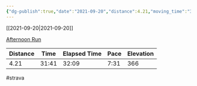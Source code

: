 ```yaml
---
{"dg-publish":true,"date":"2021-09-20","distance":4.21,"moving_time":"31:41","elapsed_time":"32:09","pace":"7:31","total_elevation_gain":366,"url":"https://www.strava.com/activities/5993471604","permalink":"/01-personal/strava/2021-09-20-afternoon-run/","dgPassFrontmatter":true}
---
```



[[2021-09-20\|2021-09-20]]

[Afternoon Run](https://www.strava.com/activities/5993471604)

| Distance | Time  | Elapsed Time | Pace | Elevation |
| -------- | ----- | ------------ | ---- | --------- |
| 4.21     | 31:41 | 32:09        | 7:31 | 366       |




#strava
